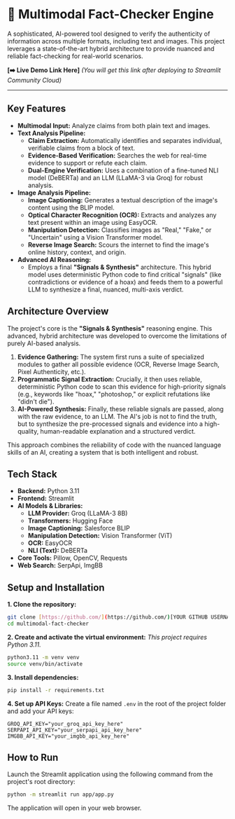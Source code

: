 # 🔎 Multimodal Fact-Checker Engine

A sophisticated, AI-powered tool designed to verify the authenticity of information across multiple formats, including text and images. This project leverages a state-of-the-art hybrid architecture to provide nuanced and reliable fact-checking for real-world scenarios.

**[➡️ Live Demo Link Here]** *(You will get this link after deploying to Streamlit Community Cloud)*

---

## Key Features

* **Multimodal Input:** Analyze claims from both plain text and images.
* **Text Analysis Pipeline:**
    * **Claim Extraction:** Automatically identifies and separates individual, verifiable claims from a block of text.
    * **Evidence-Based Verification:** Searches the web for real-time evidence to support or refute each claim.
    * **Dual-Engine Verification:** Uses a combination of a fine-tuned NLI model (DeBERTa) and an LLM (LLaMA-3 via Groq) for robust analysis.
* **Image Analysis Pipeline:**
    * **Image Captioning:** Generates a textual description of the image's content using the BLIP model.
    * **Optical Character Recognition (OCR):** Extracts and analyzes any text present within an image using EasyOCR.
    * **Manipulation Detection:** Classifies images as "Real," "Fake," or "Uncertain" using a Vision Transformer model.
    * **Reverse Image Search:** Scours the internet to find the image's online history, context, and origin.
* **Advanced AI Reasoning:**
    * Employs a final **"Signals & Synthesis"** architecture. This hybrid model uses deterministic Python code to find critical "signals" (like contradictions or evidence of a hoax) and feeds them to a powerful LLM to synthesize a final, nuanced, multi-axis verdict.

## Architecture Overview

The project's core is the **"Signals & Synthesis"** reasoning engine. This advanced, hybrid architecture was developed to overcome the limitations of purely AI-based analysis.

1.  **Evidence Gathering:** The system first runs a suite of specialized modules to gather all possible evidence (OCR, Reverse Image Search, Pixel Authenticity, etc.).
2.  **Programmatic Signal Extraction:** Crucially, it then uses reliable, deterministic Python code to scan this evidence for high-priority signals (e.g., keywords like "hoax," "photoshop," or explicit refutations like "didn't die").
3.  **AI-Powered Synthesis:** Finally, these reliable signals are passed, along with the raw evidence, to an LLM. The AI's job is not to find the truth, but to synthesize the pre-processed signals and evidence into a high-quality, human-readable explanation and a structured verdict.

This approach combines the reliability of code with the nuanced language skills of an AI, creating a system that is both intelligent and robust.

## Tech Stack

* **Backend:** Python 3.11
* **Frontend:** Streamlit
* **AI Models & Libraries:**
    * **LLM Provider:** Groq (LLaMA-3 8B)
    * **Transformers:** Hugging Face
    * **Image Captioning:** Salesforce BLIP
    * **Manipulation Detection:** Vision Transformer (ViT)
    * **OCR:** EasyOCR
    * **NLI (Text):** DeBERTa
* **Core Tools:** Pillow, OpenCV, Requests
* **Web Search:** SerpApi, ImgBB

## Setup and Installation

**1. Clone the repository:**
```bash
git clone [https://github.com/](https://github.com/)[YOUR GITHUB USERNAME]/multimodal-fact-checker.git
cd multimodal-fact-checker
```

**2. Create and activate the virtual environment:**
*This project requires Python 3.11.*
```bash
python3.11 -m venv venv
source venv/bin/activate
```

**3. Install dependencies:**
```bash
pip install -r requirements.txt
```

**4. Set up API Keys:**
Create a file named `.env` in the root of the project folder and add your API keys:
```
GROQ_API_KEY="your_groq_api_key_here"
SERPAPI_API_KEY="your_serpapi_api_key_here"
IMGBB_API_KEY="your_imgbb_api_key_here"
```

## How to Run

Launch the Streamlit application using the following command from the project's root directory:

```bash
python -m streamlit run app/app.py
```
The application will open in your web browser.